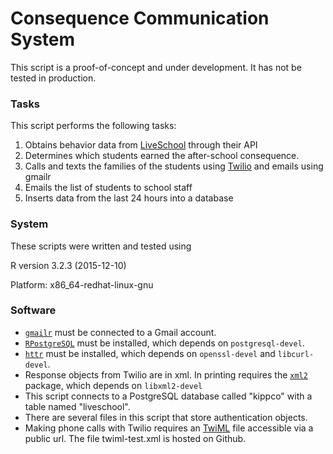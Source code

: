 # Consequence Communication System

This script is a proof-of-concept and under development. It has not be tested in production.

### Tasks
This script performs the following tasks:

1. Obtains behavior data from [LiveSchool](http://www.liveschoolinc.com) through their API
2. Determines which students earned the after-school consequence.
3. Calls and texts the families of the students using [Twilio](http://www.twilio.com) and emails using gmailr
4. Emails the list of students to school staff
5. Inserts data from the last 24 hours into a database

### System

These scripts were written and tested using 

R version 3.2.3 (2015-12-10)

Platform: x86_64-redhat-linux-gnu

### Software

- [`gmailr`](https://github.com/jimhester/gmailr) must be connected to a Gmail account. 
- [`RPostgreSQL`](https://code.google.com/p/rpostgresql/) must be installed, which depends on `postgresql-devel`.
- [`httr`](https://github.com/hadley/httr) must be installed, which depends on `openssl-devel` and `libcurl-devel`.
- Response objects from Twilio are in xml. In printing requires the [`xml2`](	https://github.com/hadley/xml2) package, which depends on `libxml2-devel`
- This script connects to a PostgreSQL database called "kippco" with a table named "liveschool".   
- There are several files in this script that store authentication objects.
- Making phone calls with Twilio requires an [TwiML](https://www.twilio.com/docs/api/twiml) file accessible via a public url. The file twiml-test.xml is hosted on Github.